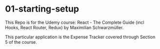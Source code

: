 # 01-starting-setup
This Repo is for the Udemy course: React - The Complete Guide (incl Hooks, React Router, Redux) by Maximilian Schwarzmüller.

This particular application is the Expense Tracker covered through Section 5 of the course.
